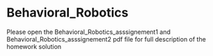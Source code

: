 # Behavioral_Robotics
Please open the Behavioral_Robotics_asssignement1 and Behavioral_Robotics_asssignement2  pdf file for full description of the homework solution
